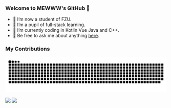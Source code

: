 ### Welcome to MEWWW's GitHub 👋
- 🔭 I’m now a student of FZU.
- 🌱 I’m a pupil of full-stack learning. 
- 🤔 I’m currently coding in Kotlin Vue Java and C++.
- 💬 Be free to ask me about anything [here](https://github.com/ROBINRUGAN/ROBINRUGAN/issues).
### My Contributions
![](https://raw.githubusercontent.com/ROBINRUGAN/ROBINRUGAN/main/assets/github-contribution-grid-snake.svg)
<div>
  <img height="150px"  src="https://github-readme-stats.vercel.app/api?username=ROBINRUGAN&show_icons=true&hide_border=true&hide_title=true">
  <img height="150px"  src="https://github-readme-stats.vercel.app/api/top-langs/?username=ROBINRUGAN&hide_border=true&layout=compact&hide_title=true">
<div/>
